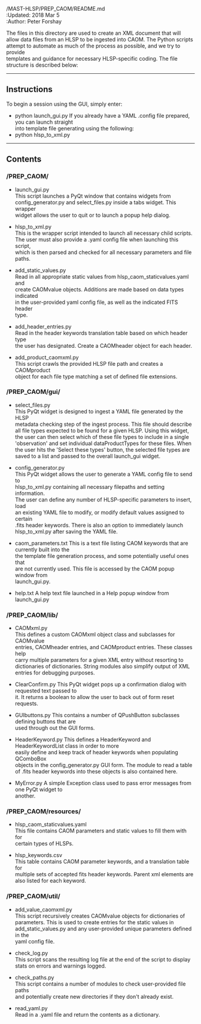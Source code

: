/MAST-HLSP/PREP_CAOM/README.md  
:Updated: 2018 Mar 5  
:Author: Peter Forshay  

The files in this directory are used to create an XML document that will  
allow data files from an HLSP to be ingested into CAOM.  The Python scripts  
attempt to automate as much of the process as possible, and we try to provide  
templates and guidance for necessary HLSP-specific coding.  The file  
structure is described below:  
___
## Instructions
To begin a session using the GUI, simply enter:  
+ python launch_gui.py
If you already have a YAML .config file prepared, you can launch straight  
into template file generating using the following:  
+ python hlsp_to_xml.py <config file name>
___
## Contents
### /PREP_CAOM/  
+ launch_gui.py  
This script launches a PyQt window that contains widgets from  
config_generator.py and select_files.py inside a tabs widget.  This wrapper  
widget allows the user to quit or to launch a popup help dialog.  

+ hlsp_to_xml.py  
This is the wrapper script intended to launch all necessary child scripts.  
The user must also provide a .yaml config file when launching this script,  
which is then parsed and checked for all necessary parameters and file  
paths.    

+ add_static_values.py  
Read in all appropriate static values from hlsp_caom_staticvalues.yaml and  
create CAOMvalue objects.  Additions are made based on data types indicated  
in the user-provided yaml config file, as well as the indicated FITS header  
type.  

+ add_header_entries.py  
Read in the header keywords translation table based on which header type  
the user has designated.  Create a CAOMheader object for each header.  

+ add_product_caomxml.py  
This script crawls the provided HLSP file path and creates a CAOMproduct  
object for each file type matching a set of defined file extensions.  

### /PREP_CAOM/gui/
+ select_files.py  
This PyQt widget is designed to ingest a YAML file generated by the HLSP  
metadata checking step of the ingest process.  This file should describe  
all file types expected to be found for a given HLSP.  Using this widget,  
the user can then select which of these file types to include in a single  
'observation' and set individual dataProductTypes for these files.  When  
the user hits the 'Select these types' button, the selected file types are  
saved to a list and passed to the overall launch_gui widget.

+ config_generator.py  
This PyQt widget allows the user to generate a YAML config file to send to  
hlsp_to_xml.py containing all necessary filepaths and setting information.  
The user can define any number of HLSP-specific parameters to insert, load  
an existing YAML file to modify, or modify default values assigned to certain  
.fits header keywords.  There is also an option to immediately launch  
hlsp_to_xml.py after saving the YAML file.  

+ caom_parameters.txt
This is a text file listing CAOM keywords that are currently built into the  
the template file generation process, and some potentially useful ones that  
are not currently used.  This file is accessed by the CAOM popup window from  
launch_gui.py.

+ help.txt
A help text file launched in a Help popup window from launch_gui.py

### /PREP_CAOM/lib/
+ CAOMxml.py  
This defines a custom CAOMxml object class and subclasses for CAOMvalue  
entries, CAOMheader entries, and CAOMproduct entries.  These classes help  
carry multiple parameters for a given XML entry without resorting to  
dictionaries of dictionaries.  String modules also simplify output of XML  
entries for debugging purposes.

+ ClearConfirm.py
This PyQt widget pops up a confirmation dialog with requested text passed to  
it.  It returns a boolean to allow the user to back out of form reset requests.

+ GUIbuttons.py
This contains a number of QPushButton subclasses defining buttons that are  
used through out the GUI forms.

+ HeaderKeyword.py
This defines a HeaderKeyword and HeaderKeywordList class in order to more  
easily define and keep track of header keywords when populating QComboBox  
objects in the config_generator.py GUI form.  The module to read a table  
of .fits header keywords into these objects is also contained here.

+ MyError.py
A simple Exception class used to pass error messages from one PyQt widget to  
another.

### /PREP_CAOM/resources/
+ hlsp_caom_staticvalues.yaml  
This file contains CAOM parameters and static values to fill them with for  
certain types of HLSPs.  

+ hlsp_keywords.csv  
This table contains CAOM parameter keywords, and a translation table for  
multiple sets of accepted fits header keywords.  Parent xml elements are  
also listed for each keyword.  

### /PREP_CAOM/util/
+ add_value_caomxml.py  
This script recursively creates CAOMvalue objects for dictionaries of  
parameters.  This is used to create entries for the static values in  
add_static_values.py and any user-provided unique parameters defined in the  
yaml config file.  

+ check_log.py  
This script scans the resulting log file at the end of the script to display  
stats on errors and warnings logged.  

+ check_paths.py  
This script contains a number of modules to check user-provided file paths  
and potentially create new directories if they don't already exist.  

+ read_yaml.py  
Read in a .yaml file and return the contents as a dictionary.  
